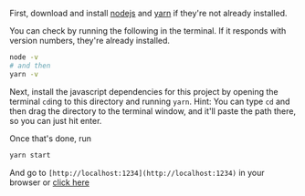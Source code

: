 First, download and install [nodejs](https://nodejs.org/en/) and [yarn](https://yarnpkg.com/en/docs/install) if they're not already installed.

You can check by running the following in the terminal. If it responds with version numbers, they're already installed.

```bash
node -v
# and then
yarn -v
```

Next, install the javascript dependencies for this project by opening the terminal `cd`ing to this directory and running `yarn`. Hint: You can type `cd` and then drag the directory to the terminal window, and it'll paste the path there, so you can just hit enter.

Once that's done, run

```bash
yarn start
```

And go to `[http://localhost:1234](http://localhost:1234)` in your browser or [click here](http://localhost:1234)

